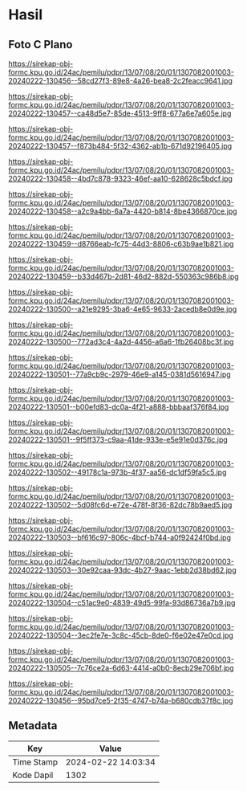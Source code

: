 # Hasil

## Foto C Plano

https://sirekap-obj-formc.kpu.go.id/24ac/pemilu/pdpr/13/07/08/20/01/1307082001003-20240222-130456--58cd27f3-89e8-4a26-bea8-2c2feacc9641.jpg

https://sirekap-obj-formc.kpu.go.id/24ac/pemilu/pdpr/13/07/08/20/01/1307082001003-20240222-130457--ca48d5e7-85de-4513-9ff8-677a6e7a605e.jpg

https://sirekap-obj-formc.kpu.go.id/24ac/pemilu/pdpr/13/07/08/20/01/1307082001003-20240222-130457--f873b484-5f32-4362-ab1b-671d92196405.jpg

https://sirekap-obj-formc.kpu.go.id/24ac/pemilu/pdpr/13/07/08/20/01/1307082001003-20240222-130458--4bd7c878-9323-46ef-aa10-628628c5bdcf.jpg

https://sirekap-obj-formc.kpu.go.id/24ac/pemilu/pdpr/13/07/08/20/01/1307082001003-20240222-130458--a2c9a4bb-6a7a-4420-b814-8be4366870ce.jpg

https://sirekap-obj-formc.kpu.go.id/24ac/pemilu/pdpr/13/07/08/20/01/1307082001003-20240222-130459--d8766eab-fc75-44d3-8806-c63b9ae1b821.jpg

https://sirekap-obj-formc.kpu.go.id/24ac/pemilu/pdpr/13/07/08/20/01/1307082001003-20240222-130459--b33d467b-2d81-46d2-882d-550363c986b8.jpg

https://sirekap-obj-formc.kpu.go.id/24ac/pemilu/pdpr/13/07/08/20/01/1307082001003-20240222-130500--a21e9295-3ba6-4e65-9633-2acedb8e0d9e.jpg

https://sirekap-obj-formc.kpu.go.id/24ac/pemilu/pdpr/13/07/08/20/01/1307082001003-20240222-130500--772ad3c4-4a2d-4456-a6a6-1fb26408bc3f.jpg

https://sirekap-obj-formc.kpu.go.id/24ac/pemilu/pdpr/13/07/08/20/01/1307082001003-20240222-130501--77a9cb9c-2979-46e9-a145-0381d5616947.jpg

https://sirekap-obj-formc.kpu.go.id/24ac/pemilu/pdpr/13/07/08/20/01/1307082001003-20240222-130501--b00efd83-dc0a-4f21-a888-bbbaaf376f84.jpg

https://sirekap-obj-formc.kpu.go.id/24ac/pemilu/pdpr/13/07/08/20/01/1307082001003-20240222-130501--9f5ff373-c9aa-41de-933e-e5e91e0d376c.jpg

https://sirekap-obj-formc.kpu.go.id/24ac/pemilu/pdpr/13/07/08/20/01/1307082001003-20240222-130502--49178c1a-973b-4f37-aa56-dc1df59fa5c5.jpg

https://sirekap-obj-formc.kpu.go.id/24ac/pemilu/pdpr/13/07/08/20/01/1307082001003-20240222-130502--5d08fc6d-e72e-478f-8f36-82dc78b9aed5.jpg

https://sirekap-obj-formc.kpu.go.id/24ac/pemilu/pdpr/13/07/08/20/01/1307082001003-20240222-130503--bf616c97-806c-4bcf-b744-a0f92424f0bd.jpg

https://sirekap-obj-formc.kpu.go.id/24ac/pemilu/pdpr/13/07/08/20/01/1307082001003-20240222-130503--30e92caa-93dc-4b27-9aac-1ebb2d38bd62.jpg

https://sirekap-obj-formc.kpu.go.id/24ac/pemilu/pdpr/13/07/08/20/01/1307082001003-20240222-130504--c51ac9e0-4839-49d5-99fa-93d86736a7b9.jpg

https://sirekap-obj-formc.kpu.go.id/24ac/pemilu/pdpr/13/07/08/20/01/1307082001003-20240222-130504--3ec2fe7e-3c8c-45cb-8de0-f6e02e47e0cd.jpg

https://sirekap-obj-formc.kpu.go.id/24ac/pemilu/pdpr/13/07/08/20/01/1307082001003-20240222-130505--7c76ce2a-6d63-4414-a0b0-8ecb29e706bf.jpg

https://sirekap-obj-formc.kpu.go.id/24ac/pemilu/pdpr/13/07/08/20/01/1307082001003-20240222-130456--95bd7ce5-2f35-4747-b74a-b680cdb37f8c.jpg


## Metadata

| Key        | Value               |
| ---------- | ------------------- |
| Time Stamp | 2024-02-22 14:03:34 |
| Kode Dapil | 1302                |



